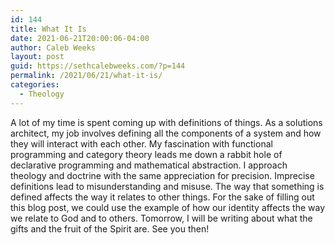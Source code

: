 ```yaml
---
id: 144
title: What It Is
date: 2021-06-21T20:00:06-04:00
author: Caleb Weeks
layout: post
guid: https://sethcalebweeks.com/?p=144
permalink: /2021/06/21/what-it-is/
categories:
  - Theology
---
```

<!-- wp:paragraph -->
<p>A lot of my time is spent coming up with definitions of things. As a solutions architect, my job involves defining all the components of a system and how they will interact with each other. My fascination with functional programming and category theory leads me down a rabbit hole of declarative programming and mathematical abstraction. I approach theology and doctrine with the same appreciation for precision. Imprecise definitions lead to misunderstanding and misuse. The way that something is defined affects the way it relates to other things. For the sake of filling out this blog post, we could use the example of how our identity affects the way we relate to God and to others. Tomorrow, I will be writing about what the gifts and the fruit of the Spirit are. See you then!</p>
<!-- /wp:paragraph -->